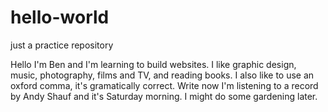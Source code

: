 # hello-world
just a practice repository

Hello
I'm Ben and I'm learning to build websites. I like graphic design, music, photography, films and TV, and reading books. I also like to use an oxford comma, it's gramatically correct. Write now I'm listening to a record by Andy Shauf and it's Saturday morning. I might do some gardening later.
